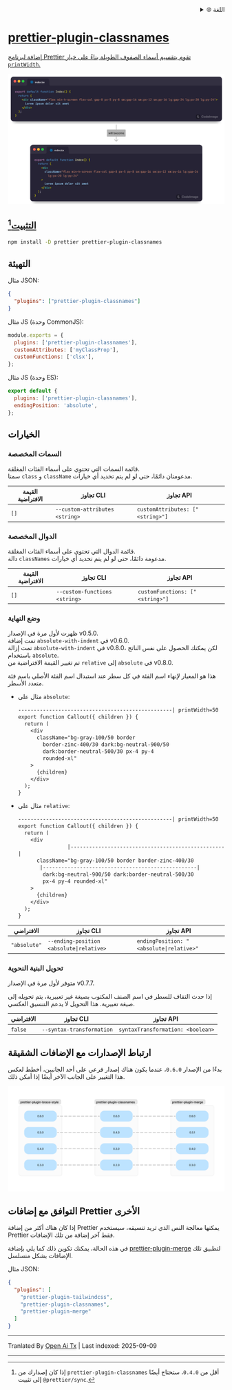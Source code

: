 
<div align="right">
  <details>
    <summary >🌐 اللغة</summary>
    <div>
      <div align="center">
        <a href="https://openaitx.github.io/view.html?user=ony3000&project=prettier-plugin-classnames&lang=en">English</a>
        | <a href="https://openaitx.github.io/view.html?user=ony3000&project=prettier-plugin-classnames&lang=zh-CN">简体中文</a>
        | <a href="https://openaitx.github.io/view.html?user=ony3000&project=prettier-plugin-classnames&lang=zh-TW">繁體中文</a>
        | <a href="https://openaitx.github.io/view.html?user=ony3000&project=prettier-plugin-classnames&lang=ja">日本語</a>
        | <a href="https://openaitx.github.io/view.html?user=ony3000&project=prettier-plugin-classnames&lang=ko">한국어</a>
        | <a href="https://openaitx.github.io/view.html?user=ony3000&project=prettier-plugin-classnames&lang=hi">हिन्दी</a>
        | <a href="https://openaitx.github.io/view.html?user=ony3000&project=prettier-plugin-classnames&lang=th">ไทย</a>
        | <a href="https://openaitx.github.io/view.html?user=ony3000&project=prettier-plugin-classnames&lang=fr">Français</a>
        | <a href="https://openaitx.github.io/view.html?user=ony3000&project=prettier-plugin-classnames&lang=de">Deutsch</a>
        | <a href="https://openaitx.github.io/view.html?user=ony3000&project=prettier-plugin-classnames&lang=es">Español</a>
        | <a href="https://openaitx.github.io/view.html?user=ony3000&project=prettier-plugin-classnames&lang=it">Italiano</a>
        | <a href="https://openaitx.github.io/view.html?user=ony3000&project=prettier-plugin-classnames&lang=ru">Русский</a>
        | <a href="https://openaitx.github.io/view.html?user=ony3000&project=prettier-plugin-classnames&lang=pt">Português</a>
        | <a href="https://openaitx.github.io/view.html?user=ony3000&project=prettier-plugin-classnames&lang=nl">Nederlands</a>
        | <a href="https://openaitx.github.io/view.html?user=ony3000&project=prettier-plugin-classnames&lang=pl">Polski</a>
        | <a href="https://openaitx.github.io/view.html?user=ony3000&project=prettier-plugin-classnames&lang=ar">العربية</a>
        | <a href="https://openaitx.github.io/view.html?user=ony3000&project=prettier-plugin-classnames&lang=fa">فارسی</a>
        | <a href="https://openaitx.github.io/view.html?user=ony3000&project=prettier-plugin-classnames&lang=tr">Türkçe</a>
        | <a href="https://openaitx.github.io/view.html?user=ony3000&project=prettier-plugin-classnames&lang=vi">Tiếng Việt</a>
        | <a href="https://openaitx.github.io/view.html?user=ony3000&project=prettier-plugin-classnames&lang=id">Bahasa Indonesia</a>
        | <a href="https://openaitx.github.io/view.html?user=ony3000&project=prettier-plugin-classnames&lang=as">অসমীয়া</
      </div>
    </div>
  </details>
</div>

# prettier-plugin-classnames

إضافة لبرنامج Prettier تقوم بتقسيم أسماء الصفوف الطويلة بناءً على خيار `printWidth`.

![حالة استخدام لهذه الإضافة.](https://raw.githubusercontent.com/ony3000/prettier-plugin-classnames/master/.github/banner.png)

## التثبيت[^1]

```sh
npm install -D prettier prettier-plugin-classnames
```

[^1]: إذا كان إصدارك من `prettier-plugin-classnames` أقل من `0.4.0`، ستحتاج أيضًا إلى تثبيت `@prettier/sync`.

## التهيئة

مثال JSON:

```json
{
  "plugins": ["prettier-plugin-classnames"]
}
```

مثال JS (وحدة CommonJS):

```javascript
module.exports = {
  plugins: ['prettier-plugin-classnames'],
  customAttributes: ['myClassProp'],
  customFunctions: ['clsx'],
};
```

مثال JS (وحدة ES):

```javascript
export default {
  plugins: ['prettier-plugin-classnames'],
  endingPosition: 'absolute',
};
```

## الخيارات

### السمات المخصصة

قائمة السمات التي تحتوي على أسماء الفئات المغلقة.<br>
سمتا `class` و `className` مدعومتان دائمًا، حتى لو لم يتم تحديد أي خيارات.

<!-- prettier-ignore -->
القيمة الافتراضية | تجاوز CLI | تجاوز API
--- | --- | ---
`[]` | `--custom-attributes <string>` | `customAttributes: ["<string>"]`

### الدوال المخصصة

قائمة الدوال التي تحتوي على أسماء الفئات المغلقة.<br>
دالة `classNames` مدعومة دائمًا، حتى لو لم يتم تحديد أي خيارات.

<!-- prettier-ignore -->
القيمة الافتراضية | تجاوز CLI | تجاوز API
--- | --- | ---
`[]` | `--custom-functions <string>` | `customFunctions: ["<string>"]`

### وضع النهاية

ظهرت لأول مرة في الإصدار v0.5.0.<br>
تمت إضافة `absolute-with-indent` في v0.6.0.<br>
تمت إزالة `absolute-with-indent` في v0.8.0، لكن يمكنك الحصول على نفس الناتج باستخدام `absolute`.<br>
تم تغيير القيمة الافتراضية من `relative` إلى `absolute` في v0.8.0.

هذا هو المعيار لإنهاء اسم الفئة في كل سطر عند استبدال اسم الفئة الأصلي باسم فئة متعدد الأسطر.

- مثال على `absolute`:

  ```
  --------------------------------------------------| printWidth=50
  export function Callout({ children }) {
    return (
      <div
        className="bg-gray-100/50 border
          border-zinc-400/30 dark:bg-neutral-900/50
          dark:border-neutral-500/30 px-4 py-4
          rounded-xl"
      >
        {children}
      </div>
    );
  }
  ```

- مثال على `relative`:

  ```
  --------------------------------------------------| printWidth=50
  export function Callout({ children }) {
    return (
      <div
                  |--------------------------------------------------|
        className="bg-gray-100/50 border border-zinc-400/30
         |--------------------------------------------------|
          dark:bg-neutral-900/50 dark:border-neutral-500/30
          px-4 py-4 rounded-xl"
      >
        {children}
      </div>
    );
  }
  ```

<!-- prettier-ignore -->
الافتراضي | تجاوز CLI&nbsp; | تجاوز API&nbsp;
--- | --- | ---
`"absolute"` | `--ending-position <absolute\|relative>` | `endingPosition: "<absolute\|relative>"`

### تحويل البنية النحوية

متوفر لأول مرة في الإصدار v0.7.7.

إذا حدث التفاف للسطر في اسم الصنف المكتوب بصيغة غير تعبيرية، يتم تحويله إلى صيغة تعبيرية. هذا التحويل لا يدعم التنسيق العكسي.

<!-- prettier-ignore -->
الافتراضي | تجاوز CLI&nbsp; | تجاوز API&nbsp;
--- | --- | ---
`false` | `--syntax-transformation` | `syntaxTransformation: <boolean>`

## ارتباط الإصدارات مع الإضافات الشقيقة

بدءًا من الإصدار `0.6.0`، عندما يكون هناك إصدار فرعي على أحد الجانبين، أخطط لعكس هذا التغيير على الجانب الآخر أيضًا إذا أمكن ذلك.

![ارتباط الإصدارات.](https://raw.githubusercontent.com/ony3000/prettier-plugin-classnames/master/.github/correlation.png)

## التوافق مع إضافات Prettier الأخرى

إذا كان هناك أكثر من إضافة Prettier يمكنها معالجة النص الذي تريد تنسيقه، سيستخدم Prettier فقط آخر إضافة من تلك الإضافات.

في هذه الحالة، يمكنك تكوين ذلك كما يلي بإضافة [prettier-plugin-merge](https://github.com/ony3000/prettier-plugin-merge) لتطبيق تلك الإضافات بشكل متسلسل.

مثال JSON:

<!-- prettier-ignore -->
```json
{
  "plugins": [
    "prettier-plugin-tailwindcss",
    "prettier-plugin-classnames",
    "prettier-plugin-merge"
  ]
}
```



---


Tranlated By [Open Ai Tx](https://github.com/OpenAiTx/OpenAiTx) | Last indexed: 2025-09-09


---